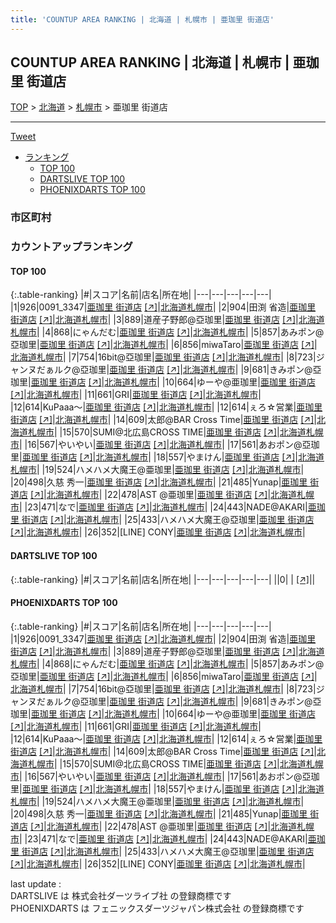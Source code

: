 ```yaml
---
title: 'COUNTUP AREA RANKING | 北海道 | 札幌市 | 亜珈里 街道店'
---
```

## COUNTUP AREA RANKING | 北海道 | 札幌市 | 亜珈里 街道店

[TOP](/darts/rank/) > [北海道](/darts/rank/北海道/) > [札幌市](/darts/rank/北海道/札幌市/) > 亜珈里 街道店

___

<a href="https://twitter.com/share?ref_src=twsrc%5Etfw" data-text="COUNTUP AREA RANKING | 北海道札幌市亜珈里 街道店" class="twitter-share-button" data-hashtags="DARTSLIVE,PHOENIXDARTS,darts,ダーツ" data-show-count="false">Tweet</a>

* [ランキング](#カウントアップランキング)
    * [TOP 100](#top-100)
    * [DARTSLIVE TOP 100](#dartslive-top-100)
    * [PHOENIXDARTS TOP 100](#phoenixdarts-top-100)

### 市区町村

<ul>

</ul>

### カウントアップランキング

#### TOP 100



{:.table-ranking}
|#|スコア|名前|店名|所在地|
|---|---|---|---|---|
|1|926|<span class="rank-name-pd">0091_3347</span>|<a href="/darts/rank/shops/87208.html">亜珈里 街道店</a> <a href="https://vs.phoenixdarts.com/jp/shop/shopDetailInfo/s_87208?s_seq=87208">[↗]</a>|<a href="/darts/rank/北海道/札幌市">北海道札幌市</a>|
|2|904|<span class="rank-name-pd"><span class="pro-icon-pd"></span>田渕 省造</span>|<a href="/darts/rank/shops/87208.html">亜珈里 街道店</a> <a href="https://vs.phoenixdarts.com/jp/shop/shopDetailInfo/s_87208?s_seq=87208">[↗]</a>|<a href="/darts/rank/北海道/札幌市">北海道札幌市</a>|
|3|889|<span class="rank-name-pd">道産子野郎@亞珈里</span>|<a href="/darts/rank/shops/87208.html">亜珈里 街道店</a> <a href="https://vs.phoenixdarts.com/jp/shop/shopDetailInfo/s_87208?s_seq=87208">[↗]</a>|<a href="/darts/rank/北海道/札幌市">北海道札幌市</a>|
|4|868|<span class="rank-name-pd">にゃんだむ</span>|<a href="/darts/rank/shops/87208.html">亜珈里 街道店</a> <a href="https://vs.phoenixdarts.com/jp/shop/shopDetailInfo/s_87208?s_seq=87208">[↗]</a>|<a href="/darts/rank/北海道/札幌市">北海道札幌市</a>|
|5|857|<span class="rank-name-pd">あみポン@亞珈里</span>|<a href="/darts/rank/shops/87208.html">亜珈里 街道店</a> <a href="https://vs.phoenixdarts.com/jp/shop/shopDetailInfo/s_87208?s_seq=87208">[↗]</a>|<a href="/darts/rank/北海道/札幌市">北海道札幌市</a>|
|6|856|<span class="rank-name-pd">miwaTaro</span>|<a href="/darts/rank/shops/87208.html">亜珈里 街道店</a> <a href="https://vs.phoenixdarts.com/jp/shop/shopDetailInfo/s_87208?s_seq=87208">[↗]</a>|<a href="/darts/rank/北海道/札幌市">北海道札幌市</a>|
|7|754|<span class="rank-name-pd">16bit@亞珈里</span>|<a href="/darts/rank/shops/87208.html">亜珈里 街道店</a> <a href="https://vs.phoenixdarts.com/jp/shop/shopDetailInfo/s_87208?s_seq=87208">[↗]</a>|<a href="/darts/rank/北海道/札幌市">北海道札幌市</a>|
|8|723|<span class="rank-name-pd">ジャンヌだぁルク@亞珈里</span>|<a href="/darts/rank/shops/87208.html">亜珈里 街道店</a> <a href="https://vs.phoenixdarts.com/jp/shop/shopDetailInfo/s_87208?s_seq=87208">[↗]</a>|<a href="/darts/rank/北海道/札幌市">北海道札幌市</a>|
|9|681|<span class="rank-name-pd">きみポン@亞珈里</span>|<a href="/darts/rank/shops/87208.html">亜珈里 街道店</a> <a href="https://vs.phoenixdarts.com/jp/shop/shopDetailInfo/s_87208?s_seq=87208">[↗]</a>|<a href="/darts/rank/北海道/札幌市">北海道札幌市</a>|
|10|664|<span class="rank-name-pd">ゆーや@亜珈里</span>|<a href="/darts/rank/shops/87208.html">亜珈里 街道店</a> <a href="https://vs.phoenixdarts.com/jp/shop/shopDetailInfo/s_87208?s_seq=87208">[↗]</a>|<a href="/darts/rank/北海道/札幌市">北海道札幌市</a>|
|11|661|<span class="rank-name-pd">GRI</span>|<a href="/darts/rank/shops/87208.html">亜珈里 街道店</a> <a href="https://vs.phoenixdarts.com/jp/shop/shopDetailInfo/s_87208?s_seq=87208">[↗]</a>|<a href="/darts/rank/北海道/札幌市">北海道札幌市</a>|
|12|614|<span class="rank-name-pd">KuPaaa〜</span>|<a href="/darts/rank/shops/87208.html">亜珈里 街道店</a> <a href="https://vs.phoenixdarts.com/jp/shop/shopDetailInfo/s_87208?s_seq=87208">[↗]</a>|<a href="/darts/rank/北海道/札幌市">北海道札幌市</a>|
|12|614|<span class="rank-name-pd">ぇろ☆営業</span>|<a href="/darts/rank/shops/87208.html">亜珈里 街道店</a> <a href="https://vs.phoenixdarts.com/jp/shop/shopDetailInfo/s_87208?s_seq=87208">[↗]</a>|<a href="/darts/rank/北海道/札幌市">北海道札幌市</a>|
|14|609|<span class="rank-name-pd">太郎@BAR Cross Time</span>|<a href="/darts/rank/shops/87208.html">亜珈里 街道店</a> <a href="https://vs.phoenixdarts.com/jp/shop/shopDetailInfo/s_87208?s_seq=87208">[↗]</a>|<a href="/darts/rank/北海道/札幌市">北海道札幌市</a>|
|15|570|<span class="rank-name-pd">SUMI@北広島CROSS TIME</span>|<a href="/darts/rank/shops/87208.html">亜珈里 街道店</a> <a href="https://vs.phoenixdarts.com/jp/shop/shopDetailInfo/s_87208?s_seq=87208">[↗]</a>|<a href="/darts/rank/北海道/札幌市">北海道札幌市</a>|
|16|567|<span class="rank-name-pd">やいやい</span>|<a href="/darts/rank/shops/87208.html">亜珈里 街道店</a> <a href="https://vs.phoenixdarts.com/jp/shop/shopDetailInfo/s_87208?s_seq=87208">[↗]</a>|<a href="/darts/rank/北海道/札幌市">北海道札幌市</a>|
|17|561|<span class="rank-name-pd">あおポン@亞珈里</span>|<a href="/darts/rank/shops/87208.html">亜珈里 街道店</a> <a href="https://vs.phoenixdarts.com/jp/shop/shopDetailInfo/s_87208?s_seq=87208">[↗]</a>|<a href="/darts/rank/北海道/札幌市">北海道札幌市</a>|
|18|557|<span class="rank-name-pd">やまけん</span>|<a href="/darts/rank/shops/87208.html">亜珈里 街道店</a> <a href="https://vs.phoenixdarts.com/jp/shop/shopDetailInfo/s_87208?s_seq=87208">[↗]</a>|<a href="/darts/rank/北海道/札幌市">北海道札幌市</a>|
|19|524|<span class="rank-name-pd">ハメハメ大魔王@亜珈里</span>|<a href="/darts/rank/shops/87208.html">亜珈里 街道店</a> <a href="https://vs.phoenixdarts.com/jp/shop/shopDetailInfo/s_87208?s_seq=87208">[↗]</a>|<a href="/darts/rank/北海道/札幌市">北海道札幌市</a>|
|20|498|<span class="rank-name-pd">久慈 秀一</span>|<a href="/darts/rank/shops/87208.html">亜珈里 街道店</a> <a href="https://vs.phoenixdarts.com/jp/shop/shopDetailInfo/s_87208?s_seq=87208">[↗]</a>|<a href="/darts/rank/北海道/札幌市">北海道札幌市</a>|
|21|485|<span class="rank-name-pd">Yunap</span>|<a href="/darts/rank/shops/87208.html">亜珈里 街道店</a> <a href="https://vs.phoenixdarts.com/jp/shop/shopDetailInfo/s_87208?s_seq=87208">[↗]</a>|<a href="/darts/rank/北海道/札幌市">北海道札幌市</a>|
|22|478|<span class="rank-name-pd">AST @亜珈里</span>|<a href="/darts/rank/shops/87208.html">亜珈里 街道店</a> <a href="https://vs.phoenixdarts.com/jp/shop/shopDetailInfo/s_87208?s_seq=87208">[↗]</a>|<a href="/darts/rank/北海道/札幌市">北海道札幌市</a>|
|23|471|<span class="rank-name-pd">なで</span>|<a href="/darts/rank/shops/87208.html">亜珈里 街道店</a> <a href="https://vs.phoenixdarts.com/jp/shop/shopDetailInfo/s_87208?s_seq=87208">[↗]</a>|<a href="/darts/rank/北海道/札幌市">北海道札幌市</a>|
|24|443|<span class="rank-name-pd">NADE@AKARI</span>|<a href="/darts/rank/shops/87208.html">亜珈里 街道店</a> <a href="https://vs.phoenixdarts.com/jp/shop/shopDetailInfo/s_87208?s_seq=87208">[↗]</a>|<a href="/darts/rank/北海道/札幌市">北海道札幌市</a>|
|25|433|<span class="rank-name-pd">ハメハメ大魔王@亞珈里</span>|<a href="/darts/rank/shops/87208.html">亜珈里 街道店</a> <a href="https://vs.phoenixdarts.com/jp/shop/shopDetailInfo/s_87208?s_seq=87208">[↗]</a>|<a href="/darts/rank/北海道/札幌市">北海道札幌市</a>|
|26|352|<span class="rank-name-pd">[LINE] CONY</span>|<a href="/darts/rank/shops/87208.html">亜珈里 街道店</a> <a href="https://vs.phoenixdarts.com/jp/shop/shopDetailInfo/s_87208?s_seq=87208">[↗]</a>|<a href="/darts/rank/北海道/札幌市">北海道札幌市</a>|


#### DARTSLIVE TOP 100



{:.table-ranking}
|#|スコア|名前|店名|所在地|
|---|---|---|---|---|
||0|<span class="rank-name-dl"> </span>|<a href="/darts/rank/shops/.html"></a> <a href="">[↗]</a>|<a href="/darts/rank//"></a>|


#### PHOENIXDARTS TOP 100



{:.table-ranking}
|#|スコア|名前|店名|所在地|
|---|---|---|---|---|
|1|926|<span class="rank-name-pd">0091_3347</span>|<a href="/darts/rank/shops/87208.html">亜珈里 街道店</a> <a href="https://vs.phoenixdarts.com/jp/shop/shopDetailInfo/s_87208?s_seq=87208">[↗]</a>|<a href="/darts/rank/北海道/札幌市">北海道札幌市</a>|
|2|904|<span class="rank-name-pd"><span class="pro-icon-pd"></span>田渕 省造</span>|<a href="/darts/rank/shops/87208.html">亜珈里 街道店</a> <a href="https://vs.phoenixdarts.com/jp/shop/shopDetailInfo/s_87208?s_seq=87208">[↗]</a>|<a href="/darts/rank/北海道/札幌市">北海道札幌市</a>|
|3|889|<span class="rank-name-pd">道産子野郎@亞珈里</span>|<a href="/darts/rank/shops/87208.html">亜珈里 街道店</a> <a href="https://vs.phoenixdarts.com/jp/shop/shopDetailInfo/s_87208?s_seq=87208">[↗]</a>|<a href="/darts/rank/北海道/札幌市">北海道札幌市</a>|
|4|868|<span class="rank-name-pd">にゃんだむ</span>|<a href="/darts/rank/shops/87208.html">亜珈里 街道店</a> <a href="https://vs.phoenixdarts.com/jp/shop/shopDetailInfo/s_87208?s_seq=87208">[↗]</a>|<a href="/darts/rank/北海道/札幌市">北海道札幌市</a>|
|5|857|<span class="rank-name-pd">あみポン@亞珈里</span>|<a href="/darts/rank/shops/87208.html">亜珈里 街道店</a> <a href="https://vs.phoenixdarts.com/jp/shop/shopDetailInfo/s_87208?s_seq=87208">[↗]</a>|<a href="/darts/rank/北海道/札幌市">北海道札幌市</a>|
|6|856|<span class="rank-name-pd">miwaTaro</span>|<a href="/darts/rank/shops/87208.html">亜珈里 街道店</a> <a href="https://vs.phoenixdarts.com/jp/shop/shopDetailInfo/s_87208?s_seq=87208">[↗]</a>|<a href="/darts/rank/北海道/札幌市">北海道札幌市</a>|
|7|754|<span class="rank-name-pd">16bit@亞珈里</span>|<a href="/darts/rank/shops/87208.html">亜珈里 街道店</a> <a href="https://vs.phoenixdarts.com/jp/shop/shopDetailInfo/s_87208?s_seq=87208">[↗]</a>|<a href="/darts/rank/北海道/札幌市">北海道札幌市</a>|
|8|723|<span class="rank-name-pd">ジャンヌだぁルク@亞珈里</span>|<a href="/darts/rank/shops/87208.html">亜珈里 街道店</a> <a href="https://vs.phoenixdarts.com/jp/shop/shopDetailInfo/s_87208?s_seq=87208">[↗]</a>|<a href="/darts/rank/北海道/札幌市">北海道札幌市</a>|
|9|681|<span class="rank-name-pd">きみポン@亞珈里</span>|<a href="/darts/rank/shops/87208.html">亜珈里 街道店</a> <a href="https://vs.phoenixdarts.com/jp/shop/shopDetailInfo/s_87208?s_seq=87208">[↗]</a>|<a href="/darts/rank/北海道/札幌市">北海道札幌市</a>|
|10|664|<span class="rank-name-pd">ゆーや@亜珈里</span>|<a href="/darts/rank/shops/87208.html">亜珈里 街道店</a> <a href="https://vs.phoenixdarts.com/jp/shop/shopDetailInfo/s_87208?s_seq=87208">[↗]</a>|<a href="/darts/rank/北海道/札幌市">北海道札幌市</a>|
|11|661|<span class="rank-name-pd">GRI</span>|<a href="/darts/rank/shops/87208.html">亜珈里 街道店</a> <a href="https://vs.phoenixdarts.com/jp/shop/shopDetailInfo/s_87208?s_seq=87208">[↗]</a>|<a href="/darts/rank/北海道/札幌市">北海道札幌市</a>|
|12|614|<span class="rank-name-pd">KuPaaa〜</span>|<a href="/darts/rank/shops/87208.html">亜珈里 街道店</a> <a href="https://vs.phoenixdarts.com/jp/shop/shopDetailInfo/s_87208?s_seq=87208">[↗]</a>|<a href="/darts/rank/北海道/札幌市">北海道札幌市</a>|
|12|614|<span class="rank-name-pd">ぇろ☆営業</span>|<a href="/darts/rank/shops/87208.html">亜珈里 街道店</a> <a href="https://vs.phoenixdarts.com/jp/shop/shopDetailInfo/s_87208?s_seq=87208">[↗]</a>|<a href="/darts/rank/北海道/札幌市">北海道札幌市</a>|
|14|609|<span class="rank-name-pd">太郎@BAR Cross Time</span>|<a href="/darts/rank/shops/87208.html">亜珈里 街道店</a> <a href="https://vs.phoenixdarts.com/jp/shop/shopDetailInfo/s_87208?s_seq=87208">[↗]</a>|<a href="/darts/rank/北海道/札幌市">北海道札幌市</a>|
|15|570|<span class="rank-name-pd">SUMI@北広島CROSS TIME</span>|<a href="/darts/rank/shops/87208.html">亜珈里 街道店</a> <a href="https://vs.phoenixdarts.com/jp/shop/shopDetailInfo/s_87208?s_seq=87208">[↗]</a>|<a href="/darts/rank/北海道/札幌市">北海道札幌市</a>|
|16|567|<span class="rank-name-pd">やいやい</span>|<a href="/darts/rank/shops/87208.html">亜珈里 街道店</a> <a href="https://vs.phoenixdarts.com/jp/shop/shopDetailInfo/s_87208?s_seq=87208">[↗]</a>|<a href="/darts/rank/北海道/札幌市">北海道札幌市</a>|
|17|561|<span class="rank-name-pd">あおポン@亞珈里</span>|<a href="/darts/rank/shops/87208.html">亜珈里 街道店</a> <a href="https://vs.phoenixdarts.com/jp/shop/shopDetailInfo/s_87208?s_seq=87208">[↗]</a>|<a href="/darts/rank/北海道/札幌市">北海道札幌市</a>|
|18|557|<span class="rank-name-pd">やまけん</span>|<a href="/darts/rank/shops/87208.html">亜珈里 街道店</a> <a href="https://vs.phoenixdarts.com/jp/shop/shopDetailInfo/s_87208?s_seq=87208">[↗]</a>|<a href="/darts/rank/北海道/札幌市">北海道札幌市</a>|
|19|524|<span class="rank-name-pd">ハメハメ大魔王@亜珈里</span>|<a href="/darts/rank/shops/87208.html">亜珈里 街道店</a> <a href="https://vs.phoenixdarts.com/jp/shop/shopDetailInfo/s_87208?s_seq=87208">[↗]</a>|<a href="/darts/rank/北海道/札幌市">北海道札幌市</a>|
|20|498|<span class="rank-name-pd">久慈 秀一</span>|<a href="/darts/rank/shops/87208.html">亜珈里 街道店</a> <a href="https://vs.phoenixdarts.com/jp/shop/shopDetailInfo/s_87208?s_seq=87208">[↗]</a>|<a href="/darts/rank/北海道/札幌市">北海道札幌市</a>|
|21|485|<span class="rank-name-pd">Yunap</span>|<a href="/darts/rank/shops/87208.html">亜珈里 街道店</a> <a href="https://vs.phoenixdarts.com/jp/shop/shopDetailInfo/s_87208?s_seq=87208">[↗]</a>|<a href="/darts/rank/北海道/札幌市">北海道札幌市</a>|
|22|478|<span class="rank-name-pd">AST @亜珈里</span>|<a href="/darts/rank/shops/87208.html">亜珈里 街道店</a> <a href="https://vs.phoenixdarts.com/jp/shop/shopDetailInfo/s_87208?s_seq=87208">[↗]</a>|<a href="/darts/rank/北海道/札幌市">北海道札幌市</a>|
|23|471|<span class="rank-name-pd">なで</span>|<a href="/darts/rank/shops/87208.html">亜珈里 街道店</a> <a href="https://vs.phoenixdarts.com/jp/shop/shopDetailInfo/s_87208?s_seq=87208">[↗]</a>|<a href="/darts/rank/北海道/札幌市">北海道札幌市</a>|
|24|443|<span class="rank-name-pd">NADE@AKARI</span>|<a href="/darts/rank/shops/87208.html">亜珈里 街道店</a> <a href="https://vs.phoenixdarts.com/jp/shop/shopDetailInfo/s_87208?s_seq=87208">[↗]</a>|<a href="/darts/rank/北海道/札幌市">北海道札幌市</a>|
|25|433|<span class="rank-name-pd">ハメハメ大魔王@亞珈里</span>|<a href="/darts/rank/shops/87208.html">亜珈里 街道店</a> <a href="https://vs.phoenixdarts.com/jp/shop/shopDetailInfo/s_87208?s_seq=87208">[↗]</a>|<a href="/darts/rank/北海道/札幌市">北海道札幌市</a>|
|26|352|<span class="rank-name-pd">[LINE] CONY</span>|<a href="/darts/rank/shops/87208.html">亜珈里 街道店</a> <a href="https://vs.phoenixdarts.com/jp/shop/shopDetailInfo/s_87208?s_seq=87208">[↗]</a>|<a href="/darts/rank/北海道/札幌市">北海道札幌市</a>|


<div class="footer border-top border-gray-light mt-5 pt-3 text-right text-gray">
    last update : <span style="font-weight: italic" id="foot_last_modified"></span><br />
    DARTSLIVE は 株式会社ダーツライブ社 の登録商標です<br />
    PHOENIXDARTS は フェニックスダーツジャパン株式会社 の登録商標です<br />
</div>

<script src="https://cdnjs.cloudflare.com/ajax/libs/jquery.tablesorter/2.31.3/js/jquery.tablesorter.min.js" integrity="sha512-qzgd5cYSZcosqpzpn7zF2ZId8f/8CHmFKZ8j7mU4OUXTNRd5g+ZHBPsgKEwoqxCtdQvExE5LprwwPAgoicguNg==" crossorigin="anonymous" referrerpolicy="no-referrer"></script>
<link rel="stylesheet" href="https://cdnjs.cloudflare.com/ajax/libs/jquery.tablesorter/2.31.3/css/theme.default.min.css" integrity="sha512-wghhOJkjQX0Lh3NSWvNKeZ0ZpNn+SPVXX1Qyc9OCaogADktxrBiBdKGDoqVUOyhStvMBmJQ8ZdMHiR3wuEq8+w==" crossorigin="anonymous" referrerpolicy="no-referrer" />
<script>
$(function() {
    $(".table-ranking").tablesorter({sortList:[[0, 0]]});
    $("#foot_last_modified").text(formatDate(new Date(document.lastModified), 'yyyy-MM-dd HH:mm:ss'));
});
</script>

<script async src="https://platform.twitter.com/widgets.js" charset="utf-8"></script>